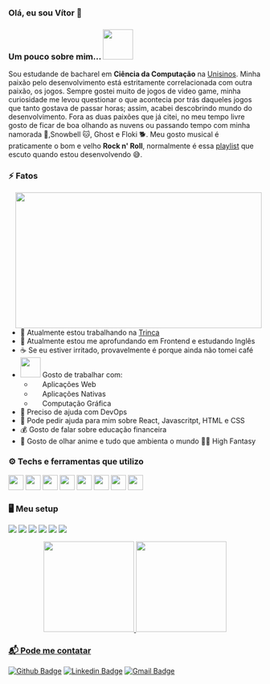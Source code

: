 ### Olá, eu sou Vítor 🤙

### Um pouco sobre mim... <img src="https://media.giphy.com/media/qqvSGf80ydPchLgyDK/giphy.gif" width="60"> 
Sou estudande de bacharel em **Ciência da Computação** na [Unisinos](https://www.unisinos.br/).
Minha paixão pelo desenvolvimento está estritamente correlacionada com outra paixão, os jogos. Sempre gostei muito de jogos de video game, minha curiosidade me levou questionar o que acontecia por trás daqueles jogos que tanto gostava de passar horas; assim, acabei descobrindo mundo do desenvolvimento.
Fora as duas paixões que já citei, no meu tempo livre gosto de ficar de boa olhando as nuvens ou passando tempo com minha namorada 👸,Snowbell 🐱, Ghost e Floki 🐕. Meu gosto musical é praticamente o bom e velho **Rock n' Roll**, normalmente é essa [playlist](https://open.spotify.com/playlist/7omgqqNJ4RfQxTZUunkWLA?si=4f6022f2467a44c9) que escuto quando estou desenvolvendo 😅.

### ⚡ Fatos
<img width="490" height="270" src="https://media.giphy.com/media/PpJgPwskZFBuw/giphy.gif" align=right>

- 🔭 Atualmente estou trabalhando na [Trinca](https://trin.ca/)
- 🌱 Atualmente estou me aprofundando em Frontend e estudando Inglês
- ☕ Se eu estiver irritado, provavelmente é porque ainda não tomei café
- <img src="https://media.giphy.com/media/RhMmGFlRGT1UtgGTaD/giphy.gif" width="40"> Gosto de trabalhar com:
  - <img src="https://cdn.jsdelivr.net/gh/devicons/devicon/icons/html5/html5-original.svg" width="16" /> Aplicações Web
  - <img src="https://cdn.jsdelivr.net/gh/devicons/devicon/icons/android/android-plain.svg" width="16" /> Aplicações Nativas
  - <img src="https://cdn.jsdelivr.net/gh/devicons/devicon/icons/unity/unity-original.svg" width="16" /> Computação Gráfica
- 🤔 Preciso de ajuda com DevOps
- 💬 Pode pedir ajuda para mim sobre React, Javascritpt, HTML e CSS
- 💰 Gosto de falar sobre educação financeira
- 🎉 Gosto de olhar anime e tudo que ambienta o mundo 🧙‍♂️ High Fantasy

### ⚙️ Techs e ferramentas que utilizo
<code><img height="30" src="https://cdn.jsdelivr.net/gh/devicons/devicon/icons/react/react-original.svg" /></code>
<code><img height="30" src="https://cdn.jsdelivr.net/gh/devicons/devicon/icons/typescript/typescript-original.svg" /></code>
<code><img height="30" src="https://cdn.jsdelivr.net/gh/devicons/devicon/icons/nextjs/nextjs-original.svg" /></code>
<code><img height="30" src="https://cdn.jsdelivr.net/gh/devicons/devicon/icons/html5/html5-original.svg" /></code>
<code><img height="30" src="https://cdn.jsdelivr.net/gh/devicons/devicon/icons/css3/css3-plain-wordmark.svg" /></code>
<code><img height="30" src="https://cdn.jsdelivr.net/gh/devicons/devicon/icons/javascript/javascript-original.svg" /></code>
<code><img height="30" src="https://cdn.jsdelivr.net/gh/devicons/devicon/icons/nodejs/nodejs-original.svg" /></code>
<code><img height="30" src="https://cdn.jsdelivr.net/gh/devicons/devicon/icons/laravel/laravel-plain-wordmark.svg" /></code>



### 🖥️ Meu setup
<img src="https://img.shields.io/badge/Windows-555555.svg?&style=flat-square&logo=windows&logoColor=0078D6"> <img src="https://img.shields.io/badge/Chrome-555555.svg?&style=flat-square&logo=google-chrome&logoColor=FABC0C"> <img src="https://img.shields.io/badge/VS Code-555555?style=flat-square&logo=visual-studio-code&logoColor=007ACC"> <img src="https://img.shields.io/badge/Terminal-555555.svg?&style=flat-square&logo=powershell&logoColor=white"> <img src="https://img.shields.io/badge/Spotify-555555.svg?&style=flat-square&logo=spotify&logoColor=1ED760"> <img src="https://img.shields.io/badge/-Linux%20Mint%20-555555?&style=flat-square&logo=LinuxMint&logoColor=87CF3E">

<div align="center">
  <a href="https://github.com/vitormarco">
  <img height="180em" src="https://github-readme-stats.vercel.app/api?username=vitormarco&show_icons=true&theme=dracula&include_all_commits=true&count_private=true"/>
  <img height="180em" src="https://github-readme-stats.vercel.app/api/top-langs/?username=vitormarco&layout=compact&langs_count=7&theme=dracula"/>
</div>


### 📬 Pode me contatar
[![Github Badge](http://img.shields.io/badge/-Github-black?style=flat-square&logo=github&link=https://github.com/vitormarco)](https://github.com/vitormarco) 
[![Linkedin Badge](https://img.shields.io/badge/-LinkedIn-blue?style=flat-square&logo=Linkedin&logoColor=white&link=https://www.linkedin.com/in/vitor-marco/)](https://www.linkedin.com/in/vitor-marco/)
[![Gmail Badge](https://img.shields.io/badge/-Gmail-d14836?style=flat-square&logo=Gmail&logoColor=white&link=mailto:vitoradrianomarco@gmail.com)](mailto:vitoradrianomarco@gmail.com)
